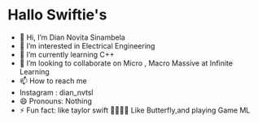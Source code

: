 # Hallo Swiftie's
- 👋 Hi, I’m Dian Novita Sinambela
- 👀 I’m interested in Electrical Engineering
- 🌱 I’m currently learning C++
- 💞️ I’m looking to collaborate on Micro , Macro Massive at Infinite Learning
- 📫 How to reach me
- Instagram : dian_nvtsl
- 😄 Pronouns: Nothing
- ⚡ Fun fact: like taylor swift 🎀💝💞💕
                Like Butterfly,and playing Game ML

<!---
diannvtsl/diannvtsl is a ✨ special ✨ repository because its `README.md` (this file) appears on your GitHub profile.
You can click the Preview link to take a look at your changes.
--->
